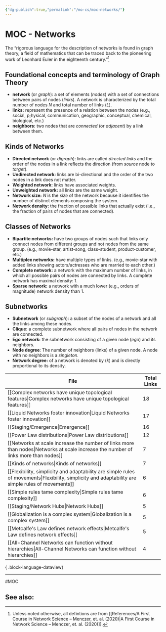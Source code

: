```yaml
---
{"dg-publish":true,"permalink":"/mo-cs/moc-networks/"}
---
```


# MOC - Networks

The “rigorous language for the description of networks is found in graph theory, a field of mathematics that can be traced back to the pioneering work of Leonhard Euler in the eighteenth century.”[^1] 

## Foundational concepts and terminology of Graph Theory

- **network** (or *graph*): a set of elements (*nodes*) with a set of connections between pairs of nodes (*links*). A network is characterized by the total number of nodes *N* and total number of links (*L*). 
- **links:** represent the presence of a relation between the nodes (e.g., social, p;hysical, communication, geographic, conceptual, chemical, biological, etc.)
- **neighbors:** two nodes that are *connected* (or *adjacent*) by a link between them.

## Kinds of Networks

- **Directed network** (or *digraph*): links are called *directed links* and the order of the nodes in a link reflects the direction (from *source* node to *target*).
- **Undirected network:** links are bi-directional and the order of the two nodes in a link does not matter.
- **Weighted network:** links have associated weights.
- **Unweighted network:** all links are the same weight.
- **Network size:** *N* is the *size* of the network because it identifies the number of distinct elements composing the system.
- **Network density:** the fraction of possible links that actually exist (i.e., the fraction of pairs of nodes that are connected).

## Classes of Networks

- **Bipartite networks:** have two groups of nodes such that links only connect nodes from different groups and not nodes from the same group. (e.g., movie-star, artist-song, class-student, product-customer, etc.)
- **Multiplex networks:** have multiple types of links. (e.g., movie-star with added links showing actors/actresses who are married to each other.)
- **Complete network:** a network with the maximum number of links, in which all possible pairs of nodes are connected by links. A complete network has maximal density: 1.
- **Sparse network:** a network with a much lower (e.g., orders of magnitude) network density than 1.

## Subnetworks

- **Subnetwork** (or *subgraph*): a subset of the nodes of a network and all the links among these nodes.
- **Clique:** a complete subnetwork where all pairs of nodes in the network are connected.
- **Ego network:** the subnetwork consisting of a given node (*ego*) and its neighbors. 
- **Node degree**: The number of neighbors (links) of a given node. A node with no neighbors is a *singleton*.
- **Network degree:** of a network is denoted by $(k)$ and is directly proportional to its density.



| File                                                                                                                                                  | Total Links |
| ----------------------------------------------------------------------------------------------------------------------------------------------------- | ----------- |
| [[Complex networks have unique topological features\|Complex networks have unique topological features]]                                           | 18          |
| [[Liquid Networks foster innovation\|Liquid Networks foster innovation]]                                                                           | 17          |
| [[Staging/Emergence\|Emergence]]                                                                                                                   | 16          |
| [[Power Law distributions\|Power Law distributions]]                                                                                               | 12          |
| [[Networks at scale increase the number of links more than nodes\|Networks at scale increase the number of links more than nodes]]                 | 7           |
| [[Kinds of networks\|Kinds of networks]]                                                                                                           | 7           |
| [[Flexibility, simplicity and adaptability are simple rules of movements\|Flexibility, simplicity and adaptability are simple rules of movements]] | 6           |
| [[Simple rules tame complexity\|Simple rules tame complexity]]                                                                                     | 6           |
| [[Staging/Network Hubs\|Network Hubs]]                                                                                                             | 5           |
| [[Globalization is a complex system\|Globalization is a complex system]]                                                                           | 5           |
| [[Metcalfe's Law defines network effects\|Metcalfe's Law defines network effects]]                                                                 | 5           |
| [[All-Channel Networks can function without hierarchies\|All-Channel Networks can function without hierarchies]]                                   | 4           |

{ .block-language-dataview}

---
#MOC 

See also:
- 

[^1]: Unless noted otherwise, all defintions are from [[References/A First Course in Network Science – Menczer, et. al. (2020)\|A First Course in Network Science – Menczer, et. al. (2020)]].